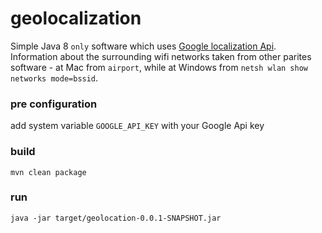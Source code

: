 # geolocalization
Simple Java 8 `only` software which uses [Google localization Api](https://developers.google.com/maps/documentation/geolocation/intro). 
Information about the surrounding wifi networks taken from other parites software - at Mac from `airport`, while at Windows from 
`netsh wlan show networks mode=bssid`.

### pre configuration
add system variable `GOOGLE_API_KEY` with your Google Api key 
### build
    mvn clean package
### run
    java -jar target/geolocation-0.0.1-SNAPSHOT.jar
